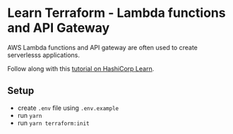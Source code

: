 # Learn Terraform - Lambda functions and API Gateway

AWS Lambda functions and API gateway are often used to create serverlesss
applications.

Follow along with this [tutorial on HashiCorp
Learn](https://learn.hashicorp.com/tutorials/terraform/lambda-api-gateway?in=terraform/aws).

Setup
--
- create `.env` file using `.env.example`
- run `yarn`
- run `yarn terraform:init`
